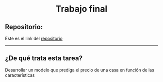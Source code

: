 <h1 align="center">Trabajo final</h1>

<h2>Repositorio:</h2>

Este es el link del [repositorio](https://github.com/albabernal03/trabajo_final_IronHack)

***
<h2>¿De qué trata esta tarea?</h2>
Desarrollar un modelo que prediga el precio de una casa en función de las características 
